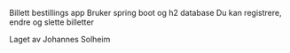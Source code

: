 Billett bestillings app
Bruker spring boot og h2 database
Du kan registrere, endre og slette billetter

Laget av Johannes Solheim
